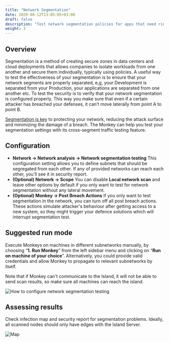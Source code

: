 ```yaml
---
title: "Network Segmentation"
date: 2020-08-12T13:05:05+03:00
draft: false
description: "Test network segmentation policies for apps that need ring fencing or tiers that require microsegmentation."
weight: 3
---
```


## Overview 

Segmentation is a method of creating secure zones in data centers and cloud deployments that allows companies to 
isolate workloads from one another and secure them individually, typically using policies. A useful way to test the 
effectiveness of your segmentation is to ensure that your network segments are properly separated, e,g, your 
Development is separated from your Production, your applications are separated from one another etc. To test the 
security is to verify that your network segmentation is configured properly. This way you make sure that even if a 
certain attacker has breached your defenses, it can’t move laterally from point A to point B.

[Segmentation is key](https://www.guardicore.com/use-cases/micro-segmentation/) to protecting your network, reducing 
the attack surface and minimizing the damage of a breach. The Monkey can help you test your segmentation settings with 
its cross-segment traffic testing feature.

## Configuration

- **Network -> Network analysis -> Network segmentation testing** This configuration setting allows you to define
 subnets that should be segregated from each other. If any of provided networks can reach each other, you'll see it 
 in security report.
- **(Optional) Network -> Scope** You can disable **Local network scan** and leave other options by default if you only want to
 test for network segmentation without any lateral movement.
- **(Optional) Monkey -> Post Breach Actions** If you only want to test segmentation in the network, you can turn off 
all post breach actions. These actions simulate attacker's behaviour after getting access to a new system, so they
 might trigger your defence solutions which will interrupt segmentation test.

## Suggested run mode

Execute Monkeys on machines in different subnetworks manually, by choosing “**1. Run Monkey**” from the left sidebar 
menu and clicking on “**Run on machine of your choice**”. 
 Alternatively, you could provide valid credentials and allow Monkey to propagate to relevant subnetworks by itself. 
 
 Note that if Monkey can't communicate to the Island, it will
 not be able to send scan results, so make sure all machines can reach the island.

![How to configure network segmentation testing](/images/usage/scenarios/segmentation-config.png "How to configure network segmentation testing")


## Assessing results

Check infection map and security report for segmentation problems. Ideally, all scanned nodes should only have
 edges with the Island Server.

![Map](/images/usage/use-cases/segmentation-map.PNG "Map")

